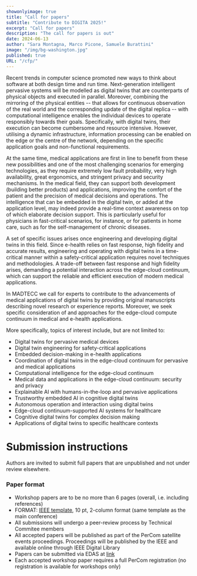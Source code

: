 ```yaml
---
showonlyimage: true
title: "Call for papers"
subtitle: "Contribute to DIGITA 2025!"
excerpt: "Call for papers"
description: "The call for papers is out"
date: 2024-06-13
author: "Sara Montagna, Marco Picone, Samuele Burattini"
image: "/img/bg-washington.jpg"
published: true
URL: "/cfp/"
---
```


Recent trends in computer science promoted new ways to think about software at both design time and run time. Next-generation intelligent pervasive systems will be modelled as digital twins that are counterparts of physical objects and executed in parallel. Moreover, combining the mirroring of the physical entities -- that allows for continuous observation of the real world and the corresponding update of the digital replica -- with computational intelligence enables the individual devices to operate responsibly towards their goals. Specifically, with digital twins, their execution can become cumbersome and resource intensive. However, utilising a dynamic infrastructure, information processing can be enabled on the edge or the centre of the network, depending on the specific application goals and non-functional requirements.

At the same time, medical applications are first in line to benefit from these new possibilities and one of the most challenging scenarios for emerging technologies, as they require extremely low fault probability, very high availability, great ergonomics, and stringent privacy and security mechanisms. In the medical field, they can support both development (building better products) and applications, improving the comfort of the patient and the precision of medical decisions and operations. The intelligence that can be embedded in the digital twin, or added at the application level, may indeed provide a real-time context awareness on top of which elaborate decision support. This is particularly useful for physicians in fast-critical scenarios, for instance, or for patients in home care, such as for the self-management of chronic diseases. 

A set of specific issues arises once engineering and developing digital twins in this field. Since e-health relies on fast response,  high fidelity and accurate results, engineering and operating with digital twins in a time-critical manner within a safety-critical application requires novel techniques and methodologies. A trade-off between fast response and high fidelity arises, demanding a potential interaction across the edge-cloud continuum, which can support the reliable and efficient execution of modern medical applications. 

In MADTECC we call for experts to contribute to the advancements of medical applications of digital twins by providing original manuscripts describing novel research or experience reports. Moreover, we seek specific consideration of and approaches for the edge-cloud compute continuum in medical and e-health applications.

More specifically, topics of interest include, but are not limited to:
* Digital twins for pervasive medical devices
* Digital twin engineering for safety-critical applications
* Embedded decision-making in e-health applications
* Coordination of digital twins in the edge-cloud continuum for pervasive and medical applications
* Computational intelligence for the edge-cloud continuum
* Medical data and applications in the edge-cloud continuum: security and privacy
* Explainable AI with humans-in-the-loop and pervasive applications
* Trustworthy embedded AI in cognitive digital twins
* Autonomous operation and interaction using digital twins
* Edge-cloud continuum-supported AI systems for healthcare
* Cognitive digital twins for complex decision making
* Applications of digital twins to specific healthcare contexts 


# Submission instructions

Authors are invited to submit full papers that are unpublished and not under review elsewhere. 

### Paper format

* Workshop papers are to be no more than 6 pages (overall, i.e. including references)
* FORMAT: [IEEE template](https://www.ieee.org/conferences/publishing/templates.html), 10 pt, 2-column format (same template as the main conference)
* All submissions will undergo a peer-review process by Technical Commitee members
* All accepted papers will be published as part of the PerCom satellite events proceedings. Proceedings will be published by the IEEE and available online through IEEE Digital Library 
* Papers can be submitted via EDAS at [link](https://edas.info/N31321)
* Each accepted workshop paper requires a full PerCom registration (no registration is available for workshops only)